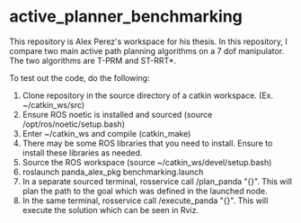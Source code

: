 # active_planner_benchmarking

This repository is Alex Perez's workspace for his thesis.
In this repository, I compare two main active path planning algorithms on a 7 dof manipulator.
The two algorithms are T-PRM and ST-RRT*.

To test out the code, do the following:
1. Clone repository in the source directory of a catkin workspace. (Ex. ~/catkin_ws/src)
2. Ensure ROS noetic is installed and sourced (source /opt/ros/noetic/setup.bash)
3. Enter ~/catkin_ws and compile (catkin_make)
4. There may be some ROS libraries that you need to install. Ensure to install these libraries as needed.
5. Source the ROS workspace (source ~/catkin_ws/devel/setup.bash)
6. roslaunch panda_alex_pkg benchmarking.launch
7. In a separate sourced terminal, rosservice call /plan_panda "{}". This will plan the path to the goal which was defined in the launched node.
8. In the same terminal, rosservice call /execute_panda "{}". This will execute the solution which can be seen in Rviz.

